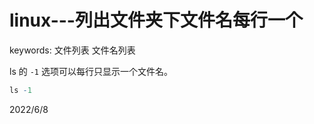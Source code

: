 # linux---列出文件夹下文件名每行一个

keywords: 文件列表 文件名列表  

ls 的 `-1` 选项可以每行只显示一个文件名。  

```r
ls -1
```


2022/6/8  

